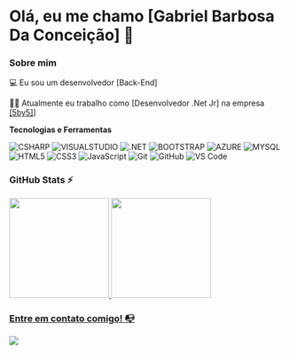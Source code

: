 # Olá, eu me chamo [Gabriel Barbosa Da Conceição] 👋

### Sobre mim

💻 Eu sou um desenvolvedor [Back-End]

👩‍💻 Atualmente eu trabalho como [Desenvolvedor .Net Jr] na empresa [[5by5]](https://5by5.com.br/)]

**Tecnologias e Ferramentas**

![CSHARP](https://img.shields.io/badge/C%23-239120?style=for-the-badge&logo=csharp&logoColor=white)
![VISUALSTUDIO](https://img.shields.io/badge/Visual_Studio-5C2D91?style=for-the-badge&logo=visual%20studio&logoColor=white)
![.NET](https://img.shields.io/badge/.NET-512BD4?style=for-the-badge&logo=dotnet&logoColor=white)
![BOOTSTRAP](https://img.shields.io/badge/Bootstrap-563D7C?style=for-the-badge&logo=bootstrap&logoColor=white)
![AZURE](https://img.shields.io/badge/Azure_DevOps-0078D7?style=for-the-badge&logo=azure-devops&logoColor=white)
![MYSQL](https://img.shields.io/badge/MySQL-005C84?style=for-the-badge&logo=mysql&logoColor=white)
![HTML5](https://img.shields.io/badge/html5-%23E34F26.svg?style=for-the-badge&logo=html5&logoColor=white)
![CSS3](https://img.shields.io/badge/css3-%231572B6.svg?style=for-the-badge&logo=css3&logoColor=white)
![JavaScript](https://img.shields.io/badge/javascript-%23323330.svg?style=for-the-badge&logo=javascript&logoColor=%23F7DF1E)
![Git](https://img.shields.io/badge/git-%23F05033.svg?style=for-the-badge&logo=git&logoColor=white)
![GitHub](https://img.shields.io/badge/github-%23121011.svg?style=for-the-badge&logo=github&logoColor=white)
![VS Code](https://img.shields.io/badge/VS%20Code-0078d7.svg?style=for-the-badge&logo=visual-studio-code&logoColor=white)

### GitHub Stats ⚡
<div>
<a href="https://github.com/GabrielBarbosaDaConceicao">
<img height="180em" src="https://github-readme-stats.vercel.app/api/?username=GabrielBarbosaDaConceicao&show_icons=true&theme=dracula&include_all_commits=true&count_privayte=true"/>
<img height="180em" src="https://github-readme-stats.vercel.app/api/top-langs/?username=GabrielBarbosaDaConceicao&layout=compact&langs_count=16&theme=dracula"/>
</div>

### Entre em contato comigo! 📭
<div>
<a href="https://www.linkedin.com/in/gabriel-barbosa-da-conceição-40a456a6/" target="_blank"><img src="https://img.shields.io/badge/-LinkedIn-%230077B5?style=for-the-badge&logo=linkedin&logoColor=white" target="_blank"></a>   
</div>
